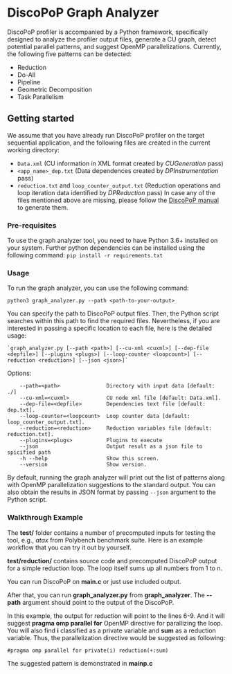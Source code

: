 # DiscoPoP Graph Analyzer
DiscoPoP profiler is accompanied by a Python framework, specifically designed to analyze the profiler output files, generate a CU graph, detect potential parallel patterns, and suggest OpenMP parallelizations.
Currently, the following five patterns can be detected:
* Reduction
* Do-All
* Pipeline
* Geometric Decomposition
* Task Parallelism

## Getting started
We assume that you have already run DiscoPoP profiler on the target sequential application, and the following files are created in the current working directory:
* `Data.xml` (CU information in XML format created by *CUGeneration* pass)
* `<app_name>_dep.txt` (Data dependences created by *DPInstrumentation* pass)
* `reduction.txt` and `loop_counter_output.txt` (Reduction operations and loop iteration data identified by *DPReduction* pass)
In case any of the files mentioned above are missing, please follow the [DiscoPoP manual](../README.md) to generate them.

### Pre-requisites
To use the graph analyzer tool, you need to have Python 3.6+ installed on your system. Further python dependencies can be installed using the following command:
`pip install -r requirements.txt`

### Usage
To run the graph analyzer, you can use the following command:

`python3 graph_analyzer.py --path <path-to-your-output>`

You can specify the path to DiscoPoP output files. Then, the Python script searches within this path to find the required files. Nevertheless, if you are interested in passing a specific location to each file, here is the detailed usage:

    `graph_analyzer.py [--path <path>] [--cu-xml <cuxml>] [--dep-file <depfile>] [--plugins <plugs>] [--loop-counter <loopcount>] [--reduction <reduction>] [--json <json>]`

Options:
```
    --path=<path>               Directory with input data [default: ./]
    --cu-xml=<cuxml>            CU node xml file [default: Data.xml].
    --dep-file=<depfile>        Dependencies text file [default: dep.txt].
    --loop-counter=<loopcount>  Loop counter data [default: loop_counter_output.txt].
    --reduction=<reduction>     Reduction variables file [default: reduction.txt].
    --plugins=<plugs>           Plugins to execute
    --json                      Output result as a json file to spicified path
    -h --help                   Show this screen.
    --version                   Show version.
```

By default, running the graph analyzer will print out the list of patterns along with OpenMP parallelization suggestions to the standard output. You can also obtain the results in JSON format by passing `--json` argument to the Python script.

### Walkthrough Example
The **test/** folder contains a number of precomputed inputs for testing the tool, e.g., *atax* from Polybench benchmark suite.
Here is an example workflow that you can try it out by yourself.

**test/reduction/** contains source code and precomputed DiscoPoP output for a simple reduction loop.
The loop itself sums up all numbers from 1 to n.

You can run DiscoPoP on **main.c** or just use included output.

After that, you can run **graph_analyzer.py** from **graph_analyzer**. The **--path** argument should point to the output of the DiscoPoP.

In this example, the output for reduction will point to the lines 6-9. And it will suggest **pragma omp parallel for** OpenMP directive for parallizing the loop.
You will also find **i** classified as a private variable and **sum** as a reduction variable. Thus, the parallelization directive would be suggested as following:

```#pragma omp parallel for private(i) reduction(+:sum)```

The suggested pattern is demonstrated in **mainp.c**
